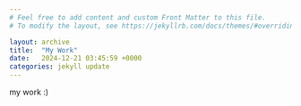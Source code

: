 ```yaml
---
# Feel free to add content and custom Front Matter to this file.
# To modify the layout, see https://jekyllrb.com/docs/themes/#overriding-theme-defaults

layout: archive
title:  "My Work"
date:   2024-12-21 03:45:59 +0000
categories: jekyll update
---
```


my work :)